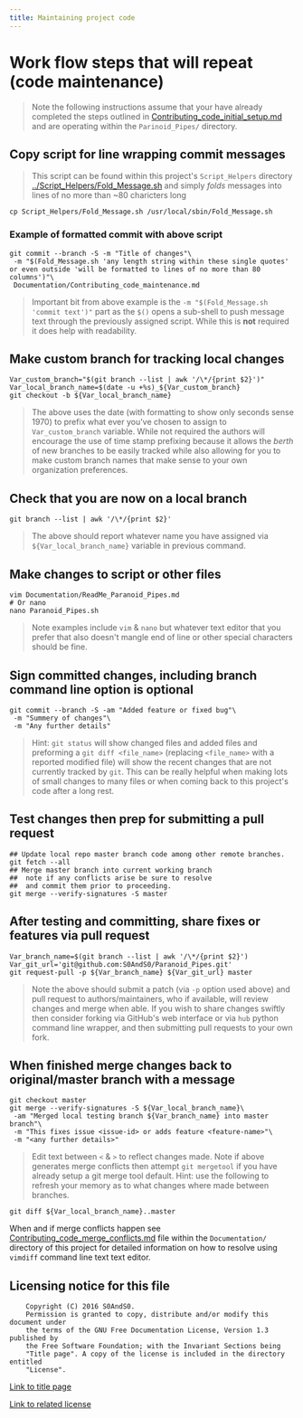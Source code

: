 ```yaml
---
title: Maintaining project code
---
```


# Work flow steps that will repeat (code maintenance)

> Note the following instructions assume that your have already completed the
> steps outlined in
> [Contributing_code_initial_setup.md](Contributing_code_initial_setup.md)
> and are operating within the `Parinoid_Pipes/` directory.

## Copy script for line wrapping commit messages

> This script can be found within this project's `Script_Helpers` directory
> [../Script_Helpers/Fold_Message.sh](../Script_Helpers/Fold_Message.sh)
> and simply *folds* messages into lines of no more than ~80 charicters long

```
cp Script_Helpers/Fold_Message.sh /usr/local/sbin/Fold_Message.sh
```

### Example of formatted commit with above script

```
git commit --branch -S -m "Title of changes"\
 -m "$(Fold_Message.sh 'any length string within these single quotes' or even outside 'will be formatted to lines of no more than 80 columns')"\
 Documentation/Contributing_code_maintenance.md
```

> Important bit from above example is the `-m "$(Fold_Message.sh 'commit text')"`
> part as the `$()` opens a sub-shell to push message text through the previously
> assigned script. While this is **not** required it does help with readability.

## Make custom branch for tracking local changes

```
Var_custom_branch="$(git branch --list | awk '/\*/{print $2}')"
Var_local_branch_name=$(date -u +%s)_${Var_custom_branch}
git checkout -b ${Var_local_branch_name}
```

> The above uses the date (with formatting to show only seconds sense 1970)
> to prefix what ever you've chosen to assign to `Var_custom_branch` variable.
> While not required the authors will encourage the use of time stamp prefixing
> because it allows the *berth* of new branches to be easily tracked while also
> allowing for you to make custom branch names that make sense to your own
> organization preferences.

## Check that you are now on a local branch

```
git branch --list | awk '/\*/{print $2}'
```

> The above should report whatever name you have assigned via
> `${Var_local_branch_name}` variable in previous command.

## Make changes to script or other files

```
vim Documentation/ReadMe_Paranoid_Pipes.md
# Or nano
nano Paranoid_Pipes.sh
```

> Note examples include `vim` & `nano` but whatever text editor that you prefer
> that also doesn't mangle end of line or other special characters should be fine.

## Sign committed changes, including branch command line option is optional

```
git commit --branch -S -am "Added feature or fixed bug"\
 -m "Summery of changes"\
 -m "Any further details"
```

> Hint: `git status` will show changed files and added files and preforming a
> `git diff <file_name>` (replacing `<file_name>` with a reported modified file)
> will show the recent changes that are not currently tracked by `git`. This can
> be really helpful when making lots of small changes to many files or when
> coming back to this project's code after a long rest.

## Test changes then prep for submitting a pull request

```
## Update local repo master branch code among other remote branches.
git fetch --all
## Merge master branch into current working branch
##  note if any conflicts arise be sure to resolve
##  and commit them prior to proceeding.
git merge --verify-signatures -S master
```

## After testing and committing, share fixes or features via pull request

```
Var_branch_name=$(git branch --list | awk '/\*/{print $2}')
Var_git_url='git@github.com:S0AndS0/Paranoid_Pipes.git'
git request-pull -p ${Var_branch_name} ${Var_git_url} master
```

> Note the above should submit a patch (via `-p` option used above) and pull
> request to authors/maintainers, who if available, will review changes and
> merge when able. If you wish to share changes swiftly then consider forking
> via GitHub's web interface or via `hub` python command line wrapper, and then
> submitting pull requests to your own fork.

## When finished merge changes back to original/master branch with a message

```
git checkout master
git merge --verify-signatures -S ${Var_local_branch_name}\
 -am "Merged local testing branch ${Var_branch_name} into master branch"\
 -m "This fixes issue <issue-id> or adds feature <feature-name>"\
 -m "<any further details>"
```

> Edit text between `<` & `>` to reflect changes made. Note if above generates
> merge conflicts then attempt `git mergetool` if you have already setup a git
> merge tool default.
> Hint: use the following to refresh your memory as to what changes where made
> between branches.

```
git diff ${Var_local_branch_name}..master
```

When and if merge conflicts happen see [Contributing_code_merge_conflicts.md](Contributing_code_merge_conflicts.md)
 file within the `Documentation/` directory of this project for detailed
 information on how to resolve using `vimdiff` command line text text editor.

## Licensing notice for this file

```
    Copyright (C) 2016 S0AndS0.
    Permission is granted to copy, distribute and/or modify this document under
    the terms of the GNU Free Documentation License, Version 1.3 published by
    the Free Software Foundation; with the Invariant Sections being
    "Title page". A copy of the license is included in the directory entitled
    "License".
```

[Link to title page](Contributing_Financially.md)

[Link to related license](../Licenses/GNU_FDLv1.3_Documentation.md)
